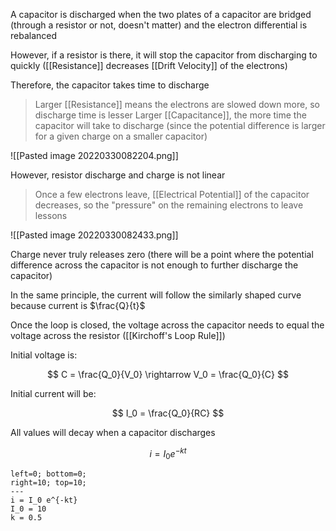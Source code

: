 A capacitor is discharged when the two plates of a capacitor are bridged (through a resistor or not, doesn't matter) and the electron differential is rebalanced

However, if a resistor is there, it will stop the capacitor from discharging to quickly ([[Resistance]] decreases [[Drift Velocity]] of the electrons)

Therefore, the capacitor takes time to discharge

> Larger [[Resistance]] means the electrons are slowed down more, so discharge time is lesser
> Larger [[Capacitance]], the more time the capacitor will take to discharge (since the potential difference is larger for a given charge on a smaller capacitor)

![[Pasted image 20220330082204.png]]

However, resistor discharge and charge is not linear
> Once a few electrons leave, [[Electrical Potential]] of the capacitor decreases, so the "pressure" on the remaining electrons to leave lessons

![[Pasted image 20220330082433.png]]

Charge never truly releases zero (there will be a point where the potential difference across the capacitor is not enough to further discharge the capacitor)

In the same principle, the current will follow the similarly shaped curve because current is $\frac{Q}{t}$

Once the loop is closed, the voltage across the capacitor needs to equal the voltage across the resistor ([[Kirchoff's Loop Rule]])

Initial voltage is:

$$
C = \frac{Q_0}{V_0} \rightarrow V_0 = \frac{Q_0}{C}
$$

Initial current will be:

$$
I_0 = \frac{Q_0}{RC}
$$

All values will decay when a capacitor discharges

$$
i = I_0 e^{-kt}
$$

```desmos-graph
left=0; bottom=0;
right=10; top=10;
---
i = I_0 e^{-kt}
I_0 = 10
k = 0.5
```
